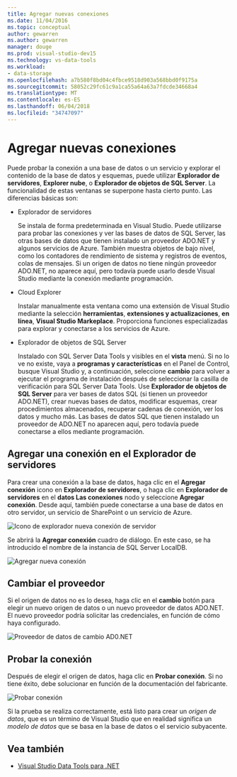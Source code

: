 ```yaml
---
title: Agregar nuevas conexiones
ms.date: 11/04/2016
ms.topic: conceptual
author: gewarren
ms.author: gewarren
manager: douge
ms.prod: visual-studio-dev15
ms.technology: vs-data-tools
ms.workload:
- data-storage
ms.openlocfilehash: a7b580f8bd04c4fbce9518d903a568bbd0f9175a
ms.sourcegitcommit: 58052c29fc61c9a1ca55a64a63a7fdcde34668a4
ms.translationtype: MT
ms.contentlocale: es-ES
ms.lasthandoff: 06/04/2018
ms.locfileid: "34747097"
---
```

# <a name="add-new-connections"></a>Agregar nuevas conexiones

Puede probar la conexión a una base de datos o un servicio y explorar el contenido de la base de datos y esquemas, puede utilizar **Explorador de servidores**, **Explorer nube**, o **Explorador de objetos de SQL Server**. La funcionalidad de estas ventanas se superpone hasta cierto punto. Las diferencias básicas son:

- Explorador de servidores

   Se instala de forma predeterminada en Visual Studio. Puede utilizarse para probar las conexiones y ver las bases de datos de SQL Server, las otras bases de datos que tienen instalado un proveedor ADO.NET y algunos servicios de Azure. También muestra objetos de bajo nivel, como los contadores de rendimiento de sistema y registros de eventos, colas de mensajes. Si un origen de datos no tiene ningún proveedor ADO.NET, no aparece aquí, pero todavía puede usarlo desde Visual Studio mediante la conexión mediante programación.

- Cloud Explorer

   Instalar manualmente esta ventana como una extensión de Visual Studio mediante la selección **herramientas**, **extensiones y actualizaciones**, **en línea**, **Visual Studio Markeplace**. Proporciona funciones especializadas para explorar y conectarse a los servicios de Azure.

- Explorador de objetos de SQL Server

   Instalado con SQL Server Data Tools y visibles en el **vista** menú. Si no lo ve no existe, vaya a **programas y características** en el Panel de Control, busque Visual Studio y, a continuación, seleccione **cambio** para volver a ejecutar el programa de instalación después de seleccionar la casilla de verificación para SQL Server Data Tools. Use **Explorador de objetos de SQL Server** para ver bases de datos SQL (si tienen un proveedor ADO.NET), crear nuevas bases de datos, modificar esquemas, crear procedimientos almacenados, recuperar cadenas de conexión, ver los datos y mucho más. Las bases de datos SQL que tienen instalado un proveedor de ADO.NET no aparecen aquí, pero todavía puede conectarse a ellos mediante programación.

## <a name="add-a-connection-in-server-explorer"></a>Agregar una conexión en el Explorador de servidores

Para crear una conexión a la base de datos, haga clic en el **Agregar conexión** icono en **Explorador de servidores**, o haga clic en **Explorador de servidores** en el **datos Las conexiones** nodo y seleccione **Agregar conexión**. Desde aquí, también puede conectarse a una base de datos en otro servidor, un servicio de SharePoint o un servicio de Azure.

![Icono de explorador nueva conexión de servidor](../data-tools/media/raddata-server-explorer-new-connection-icon.png)

Se abrirá la **Agregar conexión** cuadro de diálogo. En este caso, se ha introducido el nombre de la instancia de SQL Server LocalDB.

![Agregar nueva conexión](../data-tools/media/raddata-add-new-connection-dialog.png)

## <a name="change-the-provider"></a>Cambiar el proveedor

Si el origen de datos no es lo desea, haga clic en el **cambio** botón para elegir un nuevo origen de datos o un nuevo proveedor de datos ADO.NET. El nuevo proveedor podría solicitar las credenciales, en función de cómo haya configurado.

![Proveedor de datos de cambio AD0.NET](../data-tools/media/raddata-change-ad0.net-data-provider.png)

## <a name="test-the-connection"></a>Probar la conexión

Después de elegir el origen de datos, haga clic en **Probar conexión**. Si no tiene éxito, debe solucionar en función de la documentación del fabricante.

![Probar conexión](../data-tools/media/raddata-test-connection.png)

Si la prueba se realiza correctamente, está listo para crear un *origen de datos*, que es un término de Visual Studio que en realidad significa un *modelo de datos* que se basa en la base de datos o el servicio subyacente.

## <a name="see-also"></a>Vea también

- [Visual Studio Data Tools para .NET](../data-tools/visual-studio-data-tools-for-dotnet.md)